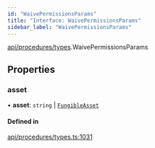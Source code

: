 ```yaml
---
id: "WaivePermissionsParams"
title: "Interface: WaivePermissionsParams"
sidebar_label: "WaivePermissionsParams"
---
```


[api/procedures/types](../../../../../modules/API/Procedures/Types/Types.md).WaivePermissionsParams

## Properties

### asset

• **asset**: `string` \| [`FungibleAsset`](../../../../../classes/API/Entities/Asset/Fungible/FungibleAsset.md)

#### Defined in

[api/procedures/types.ts:1031](https://github.com/PolymeshAssociation/polymesh-sdk/blob/2c78f6c34/src/api/procedures/types.ts#L1031)
